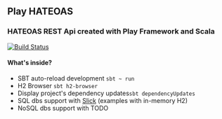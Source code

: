 ## Play HATEOAS
### HATEOAS REST Api created with Play Framework and Scala

[![Build Status](https://travis-ci.org/kamilduda/play-hateoas.svg?branch=master)](https://travis-ci.org/kamilduda/play-hateoas)

#### What's inside?
* SBT auto-reload development `sbt ~ run`
* H2 Browser `sbt h2-browser`
* Display project's dependency updates`sbt dependencyUpdates`
* SQL dbs support with [Slick](http://slick.lightbend.com/docs/) (examples with in-memory H2)
* NoSQL dbs support with TODO
